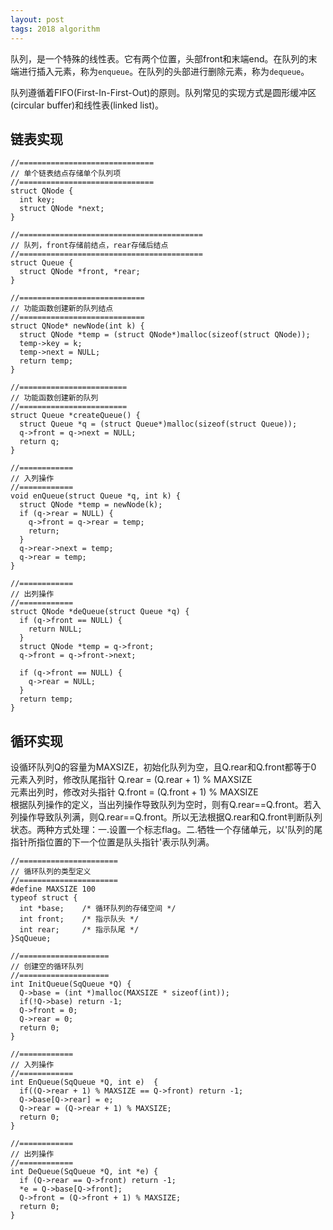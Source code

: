 ```yaml
---
layout: post
tags: 2018 algorithm
---
```

队列，是一个特殊的线性表。它有两个位置，头部front和末端end。在队列的末端进行插入元素，称为`enqueue`。在队列的头部进行删除元素，称为`dequeue`。

队列遵循着FIFO(First-In-First-Out)的原则。队列常见的实现方式是圆形缓冲区(circular buffer)和线性表(linked list)。

## 链表实现
```
//==============================
// 单个链表结点存储单个队列项
//==============================
struct QNode {
  int key;
  struct QNode *next;
}

//=========================================
// 队列，front存储前结点，rear存储后结点
//=========================================
struct Queue {
  struct QNode *front, *rear;
}

//============================
// 功能函数创建新的队列结点
//============================
struct QNode* newNode(int k) {
  struct QNode *temp = (struct QNode*)malloc(sizeof(struct QNode));
  temp->key = k;
  temp->next = NULL;
  return temp;
}

//========================
// 功能函数创建新的队列
//========================
struct Queue *createQueue() {
  struct Queue *q = (struct Queue*)malloc(sizeof(struct Queue));
  q->front = q->next = NULL;
  return q; 
}

//============
// 入列操作
//============
void enQueue(struct Queue *q, int k) {
  struct QNode *temp = newNode(k);
  if (q->rear = NULL) {
    q->front = q->rear = temp;
    return;
  }
  q->rear->next = temp;
  q->rear = temp;
}

//============
// 出列操作
//============
struct QNode *deQueue(struct Queue *q) {
  if (q->front == NULL) {
    return NULL;
  }
  struct QNode *temp = q->front;
  q->front = q->front->next;

  if (q->front == NULL) {
    q->rear = NULL;
  }
  return temp;
}
```

## 循环实现
设循环队列Q的容量为MAXSIZE，初始化队列为空，且Q.rear和Q.front都等于0  
元素入列时，修改队尾指针 Q.rear = (Q.rear + 1) % MAXSIZE  
元素出列时，修改对头指针 Q.front = (Q.front + 1) % MAXSIZE  
根据队列操作的定义，当出列操作导致队列为空时，则有Q.rear==Q.front。若入列操作导致队列满，则Q.rear==Q.front。所以无法根据Q.rear和Q.front判断队列状态。两种方式处理：一.设置一个标志flag。二.牺牲一个存储单元，以'队列的尾指针所指位置的下一个位置是队头指针'表示队列满。

```
//======================
// 循环队列的类型定义
//======================
#define MAXSIZE 100
typeof struct {
  int *base;    /* 循环队列的存储空间 */
  int front;    /* 指示队头 */
  int rear;     /* 指示队尾 */
}SqQueue;

//====================
// 创建空的循环队列
//====================
int InitQueue(SqQueue *Q) {
  Q->base = (int *)malloc(MAXSIZE * sizeof(int));
  if(!Q->base) return -1;
  Q->front = 0;
  Q->rear = 0;
  return 0;
}

//============
// 入列操作
//============
int EnQueue(SqQueue *Q, int e)  {
  if((Q->rear + 1) % MAXSIZE == Q->front) return -1;
  Q->base[Q->rear] = e;
  Q->rear = (Q->rear + 1) % MAXSIZE;
  return 0;
}

//============
// 出列操作
//============
int DeQueue(SqQueue *Q, int *e) {
  if (Q->rear == Q->front) return -1;
  *e = Q->base[Q->front];
  Q->front = (Q->front + 1) % MAXSIZE;
  return 0;
}
```
